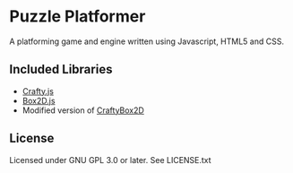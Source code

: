 Puzzle Platformer
=================

A platforming game and engine written using Javascript, HTML5 and CSS.


Included Libraries
------------------

* [Crafty.js](http://craftyjs.com/)
* [Box2D.js](http://box2d.org/)
* Modified version of [CraftyBox2D](https://github.com/shogoki-vnz/CraftyBox2D)


License
-------

Licensed under GNU GPL 3.0 or later.
See LICENSE.txt
